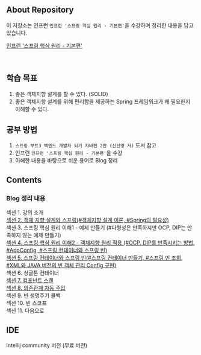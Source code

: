 ## About Repository

이 저장소는 인프런 `인프런 '스프링 핵심 원리 - 기본편'`을 수강하며 정리한 내용을 담고 있습니다.

[인프런 '스프링 핵심 원리 - 기본편'](https://www.inflearn.com/course/%EC%8A%A4%ED%94%84%EB%A7%81-%ED%95%B5%EC%8B%AC-%EC%9B%90%EB%A6%AC-%EA%B8%B0%EB%B3%B8%ED%8E%B8/dashboard)

<br />

## 학습 목표
1. 좋은 객체지향 설계를 할 수 있다. (SOLID)
2. 좋은 객체지향 설계를 위해 편리함을 제공하는 Spring 프레임워크가 왜 필요한지 이해할 수 있다.

## 공부 방법
1. `스프링 부트3 백엔드 개발자 되기 자바편 2판 (신선영 저)` 도서 참고
2. 인프런 `인프런 '스프링 핵심 원리 - 기본편'`을 수강
3. 이해한 내용을 바탕으로 쉬운 용어로 Blog 정리


## Contents
### Blog 정리 내용
섹션 1. 강의 소개<br>
[섹션 2. 객체 지향 설계와 스프링(#객체지향 설계 이론, #Spring의 필요성)](https://hyeonstone.tistory.com/entry/7%EC%8A%A4%ED%94%84%EB%A7%81%EA%B3%BC-JAVA-%EA%B0%9D%EC%B2%B4-%EC%A7%80%ED%96%A5-%EB%8B%A4%ED%98%95%EC%84%B1-%EA%B0%9D%EC%B2%B4%EC%A7%80%ED%96%A5-5%EB%8C%80-%EC%84%A4%EA%B3%84-%EC%9B%90%EC%B9%99-%EC%8A%A4%ED%94%84%EB%A7%81%EC%9D%98-%EC%97%AD%ED%95%A0)<br>
섹션 3. 스프링 핵심 원리 이해1 - 예제 만들기 (#다형성은 만족하지만 OCP, DIP는 만족하지 않는 예제 만들기)<br>
[섹션 4. 스프링 핵심 원리 이해2 - 객체지향 원리 적용 (#OCP, DIP를 만족시키는 방법, #AppConfig, #스프링 컨테이너와 스프링 빈)](https://hyeonstone.tistory.com/entry/8%EA%B0%9D%EC%B2%B4%EC%A7%80%ED%96%A5%EC%9D%98-%EC%9B%90%EB%A6%AC-%EC%A0%81%EC%9A%A9)<br>
[섹션 5. 스프링 컨테이너와 스프링 빈(#스프링 컨테이너 만들기, #스프링 빈 조회, #XML와 JAVA 버전의 빈 객체 관리 Config 구현)](https://hyeonstone.tistory.com/entry/9%EC%8A%A4%ED%94%84%EB%A7%81-%EC%BB%A8%ED%85%8C%EC%9D%B4%EB%84%88%EC%99%80-%EC%8A%A4%ED%94%84%EB%A7%81-%EB%B9%88)<br>
섹션 6. 싱글톤 컨테이너<br>
[섹션 7. 컴포넌트 스캔](#)<br>
[섹션 8. 의존관계 자동 주입](#)<br>
섹션 9. 빈 생명주기 콜백<br>
섹션 10. 빈 스코프<br>
섹션 11. 다음으로<br>

## IDE
Intellij community 버전 (무료 버전)
